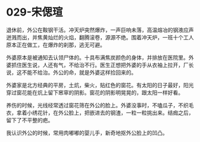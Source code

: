 # 029-宋偲瑄
退休前，外公在鞍钢干活。冲天炉突然爆炸，一声巨响未落，高温熔冶的钢液应声迸溅而出，并焦黄灿烂的火焰，翻腾滚卷，源源不绝。围着冲天炉，一班十个工人原本正在做工，在爆炸的刹那，逃无可避。

外婆原本是被通知去认领尸体的。十具布满焦炭颜色的身体，并排放在医院里。外婆抓住医生说，人还有气，不给治不行。医生正想把外婆的手从衣袖上拉开，厂长说，这不能不给治。外公的命，就是外婆这样捡回来的。

外婆家是北方经典的平房，土炕，柴火，贴红色的窗花。有太阳的日子最好，阳光穿过窗花能在炕上留下窸窣的阴影。窗花的阴影明晃晃的，跟太阳一样好看。

养伤的时候，光线经常透过窗花筛在外公的脸上。外婆没事时，不嗑瓜子，不织毛衣，拿着小绣花针，在外公脸上，把嵌进去的钢渣，一粒一粒挑出来。结痂之后，留下了不平整的疤。

我认识外公的时候，常用肉嘟嘟的婴儿手，新奇地抠外公脸上的凹凸。

